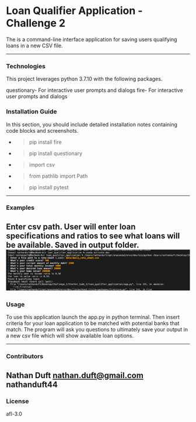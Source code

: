 # Loan Qualifier Application - Challenge 2

The is a command-line interface application for saving users qualifying loans in a new CSV file. 

---

### Technologies

This project leverages python 3.7.10 with the following packages.


questionary- For interactive user prompts and dialogs
fire- For interactive user prompts and dialogs

### Installation Guide

In this section, you should include detailed installation notes containing code blocks and screenshots.
* >pip install fire
* >pip install questionary
* >import csv
* >from pathlib import Path
* >pip install pytest

---

### Examples

Enter csv path. User will enter loan specifications and ratios to see what loans will be available. Saved in output folder.
![Image 1](Starter_Code_2/loan_qualifier_application/Images/image1.png)
---

### Usage

To use this application launch the app.py in python terminal. Then insert criteria for your loan application to be matched with potential banks that match. The program will ask you questions to ultimately save your output in a new csv file which will show available loan options. 

---

### Contributors

Nathan Duft
nathan.duft@gmail.com
nathanduft44
---

### License

afl-3.0
